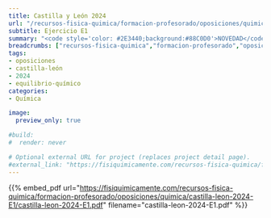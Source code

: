```yaml
---
title: Castilla y León 2024
url: "/recursos-fisica-quimica/formacion-profesorado/oposiciones/quimica/castilla-leon-2024-E1/"
subtitle: Ejercicio E1
summary: "<code style='color: #2E3440;background:#88C0D0'>NOVEDAD</code><br>Ejercicio E1."
breadcrumbs: ["recursos-fisica-quimica","formacion-profesorado","oposiciones","quimica"]
tags:
- oposiciones
- castilla-león
- 2024
- equilibrio-químico
categories:
- Química

image:
  preview_only: true

#build:
#  render: never

# Optional external URL for project (replaces project detail page).
#external_link: "https://fisiquimicamente.com/recursos-fisica-quimica/formacion-profesorado/oposiciones/quimica/pais-vasco-2016-k1/pais-vasco-2016-k1.pdf"
---
```


{{% embed_pdf url="https://fisiquimicamente.com/recursos-fisica-quimica/formacion-profesorado/oposiciones/quimica/castilla-leon-2024-E1/castilla-leon-2024-E1.pdf" filename="castilla-leon-2024-E1.pdf" %}}